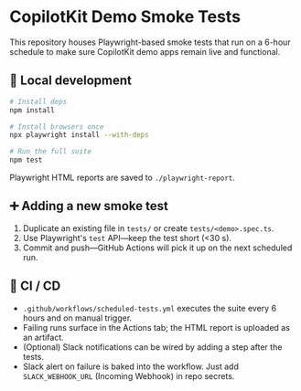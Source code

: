 # CopilotKit Demo Smoke Tests

This repository houses Playwright-based smoke tests that run on a 6-hour schedule to make sure CopilotKit demo apps remain live and functional.

## 🔧 Local development

```bash
# Install deps
npm install

# Install browsers once
npx playwright install --with-deps

# Run the full suite
npm test
```

Playwright HTML reports are saved to `./playwright-report`.

## ➕ Adding a new smoke test

1. Duplicate an existing file in `tests/` or create `tests/<demo>.spec.ts`.
2. Use Playwright's `test` API—keep the test short (<30 s).
3. Commit and push—GitHub Actions will pick it up on the next scheduled run.

## 🚦 CI / CD

- `.github/workflows/scheduled-tests.yml` executes the suite every 6 hours and on manual trigger.
- Failing runs surface in the Actions tab; the HTML report is uploaded as an artifact.
- (Optional) Slack notifications can be wired by adding a step after the tests.
- Slack alert on failure is baked into the workflow. Just add `SLACK_WEBHOOK_URL` (Incoming Webhook) in repo secrets.
